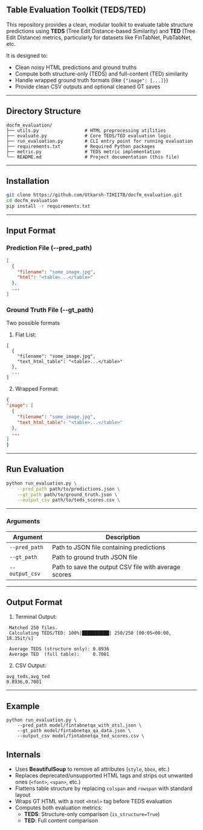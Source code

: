 ## Table Evaluation Toolkit (TEDS/TED)

This repository provides a clean, modular toolkit to evaluate table structure predictions using **TEDS** (Tree Edit Distance-based Similarity) and **TED** (Tree Edit Distance) metrics, particularly for datasets like FinTabNet, PubTabNet, etc.

It is designed to:
- Clean noisy HTML predictions and ground truths
- Compute both structure-only (TEDS) and full-content (TED) similarity
- Handle wrapped ground truth formats (like `{"image": [...]}`)
- Provide clean CSV outputs and optional cleaned GT saves

---

## Directory Structure

```text
docfm_evaluation/
├── utils.py                 # HTML preprocessing utilities
├── evaluate.py              # Core TEDS/TED evaluation logic
├── run_evaluation.py        # CLI entry point for running evaluation
├── requirements.txt         # Required Python packages
├── metric.py                # TEDS metric implementation 
└── README.md                # Project documentation (this file)
```
---

## Installation

```bash
git clone https://github.com/Utkarsh-TIHIITB/docfm_evaluation.git
cd docfm_evaluation
pip install -r requirements.txt
```
---

## Input Format
###  Prediction File (--pred_path)
```json
[
  {
    "filename": "some_image.jpg",
    "html": "<table>...</table>"
  },
  ...
]
```
### Ground Truth File (--gt_path)
Two possible formats
 1. Flat List:
```
[
  {
    "filename": "some_image.jpg",
    "text_html_table": "<table>...</table>"
  },
  ...
]
```
2. Wrapped Format:
  ```json
{
  "image": [
    {
      "filename": "some_image.jpg",
      "text_html_table": "<table>...</table>"
    },
    ...
  ]
}
```
---
## Run Evaluation
```bash
python run_evaluation.py \
    --pred_path path/to/predictions.json \
    --gt_path path/to/ground_truth.json \
    --output_csv path/to/teds_scores.csv \
```
---
### Arguments

| Argument            | Description                                                  |
|---------------------|--------------------------------------------------------------|
| `--pred_path`       | Path to JSON file containing predictions                     |
| `--gt_path`         | Path to ground truth JSON file                               |
| `--output_csv`      | Path to save the output CSV file with average scores         |

---
## Output Format
1. Terminal Output:
```
 Matched 250 files.
 Calculating TEDS/TED: 100%|██████████| 250/250 [00:05<00:00, 18.35it/s]

 Average TEDS (structure only): 0.8936
 Average TED  (full table):     0.7001
```
2. CSV Output:

```
avg_teds,avg_ted
0.8936,0.7001
```
---
## Example
```
python run_evaluation.py \
    --pred_path model/fintabnetqa_with_otsl.json \
    --gt_path model/fintabnetqa_qa_data.json \
    --output_csv model/fintabnetqa_ted_scores.csv \
```
## Internals

- Uses **BeautifulSoup** to remove all attributes (`style`, `bbox`, etc.)
- Replaces deprecated/unsupported HTML tags and strips out unwanted ones (`<font>`, `<span>`, etc.)
- Flattens table structure by replacing `colspan` and `rowspan` with standard layout
- Wraps GT HTML with a root `<html>` tag before TEDS evaluation
- Computes both evaluation metrics:
  - **TEDS**: Structure-only comparison (`is_structure=True`)
  - **TED**: Full content comparison









